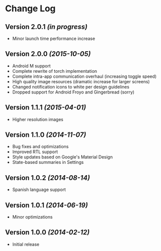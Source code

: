 # Change Log

## Version 2.0.1 *(in progress)*

* Minor launch time performance increase

## Version 2.0.0 *(2015-10-05)*

* Android M support
* Complete rewrite of torch implementation
* Complete intra-app communication overhaul (increasing toggle speed)
* High quality image resources (dramatic increase for larger screens)
* Changed notification icons to white per design guidelines
* Dropped support for Android Froyo and Gingerbread (sorry)

## Version 1.1.1 *(2015-04-01)*

* Higher resolution images

## Version 1.1.0 *(2014-11-07)*

* Bug fixes and optimizations
* Improved RTL support
* Style updates based on Google's Material Design
* State-based summaries in Settings

## Version 1.0.2 *(2014-08-14)*

* Spanish language support

## Version 1.0.1 *(2014-06-19)*

* Minor optimizations

## Version 1.0.0 *(2014-02-12)*

* Initial release
